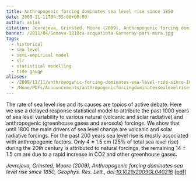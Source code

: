 ```yaml
---
title: Anthropogenic forcing dominates sea level rise since 1850
date: 2009-11-11T04:55:00+00:00
author: aslak
citation: Jevrejeva, Grinsted, Moore (2009), Anthropogenic forcing dominates sea level rise since 1850, Geophys. Res. Lett., doi:10.1029/2009GL040216
banner: /2011/04/Genova-1810ca-acquatinta-Garneray-part-mura.jpg
tags:
  - historical
  - sea level
  - semi-empirical model
  - slr
  - statistical modelling
  - tide gauge
aliases:
  - /2009/11/11/anthropogenic-forcing-dominates-sea-level-rise-since-1850/
  - /Home/PDFs/Announcements/anthropogenicforcingdominatessealevelrisesince1850
---
```


The rate of sea level rise and its causes are topics of active debate. Here we use a delayed response statistical model to attribute the past 1000 years of sea level variability to various natural (volcanic and solar radiative) and anthropogenic (greenhouse gases and aerosols) forcings. We show that until 1800 the main drivers of sea level change are volcanic and solar radiative forcings. <!--more-->  For the past 200 years sea level rise is mostly associated with anthropogenic factors. Only 4 ± 1.5 cm (25% of total sea level rise) during the 20th century is attributed to natural forcings, the remaining 14 ± 1.5 cm are due to a rapid increase in CO2 and other greenhouse gases.

_Jevrejeva, Grinsted, Moore (2009), Anthropogenic forcing dominates sea level rise since 1850, Geophys. Res. Lett., doi:[10.1029/2009GL040216](http://dx.doi.org/10.1029/2009GL040216)_ [[pdf](/2016/03/jevrejeva-grl09-anthropogenic-forcing-dominates-SLR.pdf)]
